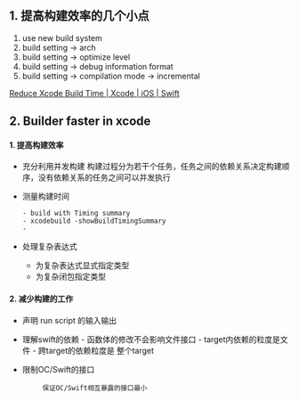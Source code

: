 

## 1. 提高构建效率的几个小点

1. use new build system
2.  build setting -> arch
3.  build setting -> optimize level 
4. build setting -> debug information format 
5.  build setting -> compilation mode -> incremental 


[Reduce Xcode Build Time | Xcode | iOS | Swift](https://www.youtube.com/watch?v=4mXz1WIhmAc)


## 2. Builder faster in xcode

#### 1. 提高构建效率

- 充分利用并发构建
      构建过程分为若干个任务，任务之间的依赖关系决定构建顺序，没有依赖关系的任务之间可以并发执行
 
- 测量构建时间

      - build with Timing summary
      - xcodebuild -showBuildTimingSummary
      - 

  


- 处理复杂表达式 
    - 为复杂表达式显式指定类型
    - 为复杂闭包指定类型 

#### 2. 减少构建的工作

- 声明 run script 的输入输出
- 理解swift的依赖
      - 函数体的修改不会影响文件接口
      - target内依赖的粒度是文件
      - 跨target的依赖粒度是 整个target
- 限制OC/Swift的接口
        
           保证OC/Swift相互暴露的接口最小